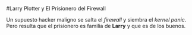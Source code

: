 #Larry Plotter y El Prisionero del Firewall

Un supuesto hacker maligno se salta el *firewall* y siembra el *kernel panic*.
Pero resulta que el prisionero es familia de **Larry** y que es de los buenos.